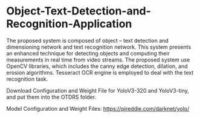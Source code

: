 # Object-Text-Detection-and-Recognition-Application

The proposed system is composed of object – text detection and dimensioning network and text recognition network. This system presents an enhanced technique for detecting objects and computing their measurements in real  time from video streams. The proposed system use OpenCV  libraries, which includes the canny edge detection, dilation, and erosion algorithms. Tesseract OCR engine is employed to deal with the text recognition task.

Download Configuration and Weight File for YoloV3-320 and YoloV3-tiny, and put them into the OTDRS folder.

Model Configuration and Weight Files: https://pjreddie.com/darknet/yolo/
